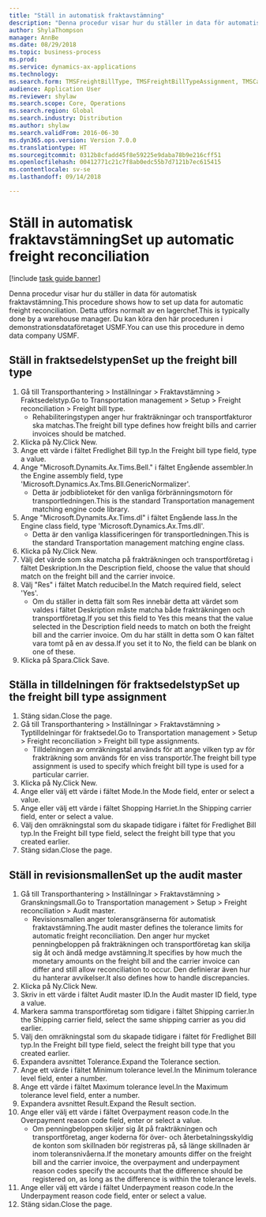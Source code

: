 ```yaml
--- 
title: "Ställ in automatisk fraktavstämning"
description: "Denna procedur visar hur du ställer in data för automatisk fraktavstämning."
author: ShylaThompson
manager: AnnBe
ms.date: 08/29/2018
ms.topic: business-process
ms.prod: 
ms.service: dynamics-ax-applications
ms.technology: 
ms.search.form: TMSFreightBillType, TMSFreightBillTypeAssignment, TMSCarrierCodeLookup, DefaultDashboard, TMSAuditMaster
audience: Application User
ms.reviewer: shylaw
ms.search.scope: Core, Operations
ms.search.region: Global
ms.search.industry: Distribution
ms.author: shylaw
ms.search.validFrom: 2016-06-30
ms.dyn365.ops.version: Version 7.0.0
ms.translationtype: HT
ms.sourcegitcommit: 0312b8cfadd45f8e59225e9daba78b9e216cff51
ms.openlocfilehash: 00412771c21c7f8ab0edc55b7d7121b7ec615415
ms.contentlocale: sv-se
ms.lasthandoff: 09/14/2018

---
```

# <a name="set-up-automatic-freight-reconciliation"></a><span data-ttu-id="d4895-103">Ställ in automatisk fraktavstämning</span><span class="sxs-lookup"><span data-stu-id="d4895-103">Set up automatic freight reconciliation</span></span>

[!include [task guide banner](../../includes/task-guide-banner.md)]

<span data-ttu-id="d4895-104">Denna procedur visar hur du ställer in data för automatisk fraktavstämning.</span><span class="sxs-lookup"><span data-stu-id="d4895-104">This procedure shows how to set up data for automatic freight reconciliation.</span></span> <span data-ttu-id="d4895-105">Detta utförs normalt av en lagerchef.</span><span class="sxs-lookup"><span data-stu-id="d4895-105">This is typically done by a warehouse manager.</span></span> <span data-ttu-id="d4895-106">Du kan köra den här proceduren i demonstrationsdataföretaget USMF.</span><span class="sxs-lookup"><span data-stu-id="d4895-106">You can use this procedure in demo data company USMF.</span></span>


## <a name="set-up-the-freight-bill-type"></a><span data-ttu-id="d4895-107">Ställ in fraktsedelstypen</span><span class="sxs-lookup"><span data-stu-id="d4895-107">Set up the freight bill type</span></span>
1. <span data-ttu-id="d4895-108">Gå till Transporthantering > Inställningar > Fraktavstämning > Fraktsedelstyp.</span><span class="sxs-lookup"><span data-stu-id="d4895-108">Go to Transportation management > Setup > Freight reconciliation > Freight bill type.</span></span>
    * <span data-ttu-id="d4895-109">Rehabiliteringstypen anger hur frakträkningar och transportfakturor ska matchas.</span><span class="sxs-lookup"><span data-stu-id="d4895-109">The freight bill type defines how freight bills and carrier invoices  should be matched.</span></span>  
2. <span data-ttu-id="d4895-110">Klicka på Ny.</span><span class="sxs-lookup"><span data-stu-id="d4895-110">Click New.</span></span>
3. <span data-ttu-id="d4895-111">Ange ett värde i fältet Fredlighet Bill typ.</span><span class="sxs-lookup"><span data-stu-id="d4895-111">In the Freight bill type field, type a value.</span></span>
4. <span data-ttu-id="d4895-112">Ange "Microsoft.Dynamits.Ax.Tims.Bell." i fältet Engående assembler.</span><span class="sxs-lookup"><span data-stu-id="d4895-112">In the Engine assembly field, type 'Microsoft.Dynamics.Ax.Tms.Bll.GenericNormalizer'.</span></span>
    * <span data-ttu-id="d4895-113">Detta är jodbiblioteket för den vanliga förbränningsmotorn för transportledningen.</span><span class="sxs-lookup"><span data-stu-id="d4895-113">This is the standard Transportation management matching engine code library.</span></span>  
5. <span data-ttu-id="d4895-114">Ange "Microsoft.Dynamits.Ax.Tims.dl" i fältet Engående lass.</span><span class="sxs-lookup"><span data-stu-id="d4895-114">In the Engine class field, type 'Microsoft.Dynamics.Ax.Tms.dll'.</span></span>
    * <span data-ttu-id="d4895-115">Detta är den vanliga klassificeringen för transportledningen.</span><span class="sxs-lookup"><span data-stu-id="d4895-115">This is the standard Transportation management matching engine class.</span></span>  
6. <span data-ttu-id="d4895-116">Klicka på Ny.</span><span class="sxs-lookup"><span data-stu-id="d4895-116">Click New.</span></span>
7. <span data-ttu-id="d4895-117">Välj det värde som ska matcha på frakträkningen och transportföretag i fältet Deskription.</span><span class="sxs-lookup"><span data-stu-id="d4895-117">In the Description field, choose the value that should match on the freight bill and the carrier invoice.</span></span>  
8. <span data-ttu-id="d4895-118">Välj "Res" i fältet Match reducibel.</span><span class="sxs-lookup"><span data-stu-id="d4895-118">In the Match required field, select 'Yes'.</span></span>
    * <span data-ttu-id="d4895-119">Om du ställer in detta fält som Res innebär detta att värdet som valdes i fältet Deskription måste matcha både frakträkningen och transportföretag.</span><span class="sxs-lookup"><span data-stu-id="d4895-119">If you set this field to Yes this means that the value selected in the Description field needs to match on both the freight bill and the carrier invoice.</span></span> <span data-ttu-id="d4895-120">Om du har ställt in detta som O kan fältet vara tomt på en av dessa.</span><span class="sxs-lookup"><span data-stu-id="d4895-120">If you set it to No, the field can be blank on one of these.</span></span>  
9. <span data-ttu-id="d4895-121">Klicka på Spara.</span><span class="sxs-lookup"><span data-stu-id="d4895-121">Click Save.</span></span>

## <a name="set-up-the-freight-bill-type-assignment"></a><span data-ttu-id="d4895-122">Ställa in tilldelningen för fraktsedelstyp</span><span class="sxs-lookup"><span data-stu-id="d4895-122">Set up the freight bill type assignment</span></span>
1. <span data-ttu-id="d4895-123">Stäng sidan.</span><span class="sxs-lookup"><span data-stu-id="d4895-123">Close the page.</span></span>
2. <span data-ttu-id="d4895-124">Gå till Transporthantering > Inställningar > Fraktavstämning > Typtilldelningar för fraktsedel.</span><span class="sxs-lookup"><span data-stu-id="d4895-124">Go to Transportation management > Setup > Freight reconciliation > Freight bill type assignments.</span></span>
    * <span data-ttu-id="d4895-125">Tilldelningen av omräkningstal används för att ange vilken typ av för frakträkning som används för en viss transportör.</span><span class="sxs-lookup"><span data-stu-id="d4895-125">The freight bill type assignment is used to specify which freight bill type is used for a particular carrier.</span></span>   
3. <span data-ttu-id="d4895-126">Klicka på Ny.</span><span class="sxs-lookup"><span data-stu-id="d4895-126">Click New.</span></span>
4. <span data-ttu-id="d4895-127">Ange eller välj ett värde i fältet Mode.</span><span class="sxs-lookup"><span data-stu-id="d4895-127">In the Mode field, enter or select a value.</span></span>
5. <span data-ttu-id="d4895-128">Ange eller välj ett värde i fältet Shopping Harriet.</span><span class="sxs-lookup"><span data-stu-id="d4895-128">In the Shipping carrier field, enter or select a value.</span></span>
6. <span data-ttu-id="d4895-129">Välj den omräkningstal som du skapade tidigare i fältet för Fredlighet Bill typ.</span><span class="sxs-lookup"><span data-stu-id="d4895-129">In the Freight bill type field, select the freight bill type that you created earlier.</span></span>
7. <span data-ttu-id="d4895-130">Stäng sidan.</span><span class="sxs-lookup"><span data-stu-id="d4895-130">Close the page.</span></span>

## <a name="set-up-the-audit-master"></a><span data-ttu-id="d4895-131">Ställ in revisionsmallen</span><span class="sxs-lookup"><span data-stu-id="d4895-131">Set up the audit master</span></span>
1. <span data-ttu-id="d4895-132">Gå till Transporthantering > Inställningar > Fraktavstämning > Granskningsmall.</span><span class="sxs-lookup"><span data-stu-id="d4895-132">Go to Transportation management > Setup > Freight reconciliation > Audit master.</span></span>
    * <span data-ttu-id="d4895-133">Revisionsmallen anger toleransgränserna för automatisk fraktavstämning.</span><span class="sxs-lookup"><span data-stu-id="d4895-133">The audit master defines the tolerance limits for automatic freight reconciliation.</span></span> <span data-ttu-id="d4895-134">Den anger hur mycket penningbeloppen på frakträkningen och transportföretag kan skilja sig åt och ändå medge avstämning.</span><span class="sxs-lookup"><span data-stu-id="d4895-134">It specifies by how much the monetary amounts on the freight bill and the carrier invoice can differ and still allow reconciliation to occur.</span></span> <span data-ttu-id="d4895-135">Den definierar även hur du hanterar avvikelser.</span><span class="sxs-lookup"><span data-stu-id="d4895-135">It also defines how to handle discrepancies.</span></span>  
2. <span data-ttu-id="d4895-136">Klicka på Ny.</span><span class="sxs-lookup"><span data-stu-id="d4895-136">Click New.</span></span>
3. <span data-ttu-id="d4895-137">Skriv in ett värde i fältet Audit master ID.</span><span class="sxs-lookup"><span data-stu-id="d4895-137">In the Audit master ID field, type a value.</span></span>
4. <span data-ttu-id="d4895-138">Markera samma transportföretag som tidigare i fältet Shipping carrier.</span><span class="sxs-lookup"><span data-stu-id="d4895-138">In the Shipping carrier  field, select the same shipping carrier as you did earlier.</span></span>
5. <span data-ttu-id="d4895-139">Välj den omräkningstal som du skapade tidigare i fältet för Fredlighet Bill typ.</span><span class="sxs-lookup"><span data-stu-id="d4895-139">In the Freight bill type field, select the freight bill type that you created earlier.</span></span>
6. <span data-ttu-id="d4895-140">Expandera avsnittet Tolerance.</span><span class="sxs-lookup"><span data-stu-id="d4895-140">Expand the Tolerance section.</span></span>
7. <span data-ttu-id="d4895-141">Ange ett värde i fältet Minimum tolerance level.</span><span class="sxs-lookup"><span data-stu-id="d4895-141">In the Minimum tolerance level field, enter a number.</span></span>
8. <span data-ttu-id="d4895-142">Ange ett värde i fältet Maximum tolerance level.</span><span class="sxs-lookup"><span data-stu-id="d4895-142">In the Maximum tolerance level field, enter a number.</span></span>
9. <span data-ttu-id="d4895-143">Expandera avsnittet Result.</span><span class="sxs-lookup"><span data-stu-id="d4895-143">Expand the Result section.</span></span>
10. <span data-ttu-id="d4895-144">Ange eller välj ett värde i fältet Overpayment reason code.</span><span class="sxs-lookup"><span data-stu-id="d4895-144">In the Overpayment reason code field, enter or select a value.</span></span>
    * <span data-ttu-id="d4895-145">Om penningbeloppen skiljer sig åt på frakträkningen och transportföretag, anger koderna för över- och återbetalningsskyldig de konton som skillnaden bör registreras på, så länge skillnaden är inom toleransnivåerna.</span><span class="sxs-lookup"><span data-stu-id="d4895-145">If the monetary amounts differ on the freight bill and the carrier invoice, the overpayment and underpayment reason codes specify the accounts that the difference should be registered on, as long as the difference is within the tolerance levels.</span></span>  
11. <span data-ttu-id="d4895-146">Ange eller välj ett värde i fältet Underpayment reason code.</span><span class="sxs-lookup"><span data-stu-id="d4895-146">In the Underpayment reason code field, enter or select a value.</span></span>
12. <span data-ttu-id="d4895-147">Stäng sidan.</span><span class="sxs-lookup"><span data-stu-id="d4895-147">Close the page.</span></span>


